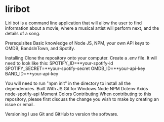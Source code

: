 # liribot
Liri bot is a command line application that will allow the user to find information about a movie, where a musical artist will perform next, and the details of a song.

Prerequisites
Basic knowledge of Node JS, NPM, your own API keys to OMDB, BandsInTown, and Spotify.

Installing
Clone the repository onto your computer.
Create a .env file. It will need to look like this:
SPOTIFY_ID=**your-spotify-id SPOTIFY_SECRET=**your-spotify-secret OMDB_ID=**your-api-key BAND_ID=**your-api-key

You will need to run "npm init" in the directory to install all the dependencies.
Built With
JS
Git for Windows
Node
NPM
Dotenv
Axios
node-spotify-api
Moment
Colors
Contributing
When contributing to this repository, please first discuss the change you wish to make by creating an issue or email.

Versioning
I use Git and GitHub to version the software.
